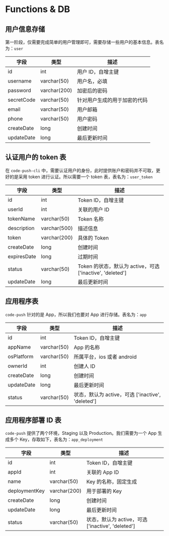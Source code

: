 # Functions & DB

## 用户信息存储

第一阶段，仅需要完成简单的用户管理即可，需要存储一些用户的基本信息。表名为：`user`

| 字段       | 类型         | 描述                         |
| ---------- | ------------ | ---------------------------- |
| id         | int          | 用户 ID，自增主键            |
| username   | varchar(50)  | 用户名，必填                 |
| password   | varchar(200) | 加密后的密码                 |
| secretCode | varchar(50)  | 针对用户生成的用于加密的代码 |
| email      | varchar(50)  | 用户邮箱                     |
| phone      | varchar(50)  | 用户密码                     |
| createDate | long         | 创建时间                     |
| updateDate | long         | 最后更新时间                 |

## 认证用户的 token 表

在 `code-push-cli` 中，需要认证用户的身份，此时提供账户和密码并不可取，更好的是采用 token 进行认证。所以需要一个 token 表，表名为：`user_token`

| 字段        | 类型         | 描述                                                      |
| ----------- | ------------ | --------------------------------------------------------- |
| id          | int          | Token ID，自增主键                                        |
| userId      | int          | 关联的用户 ID                                             |
| tokenName   | varchar(50)  | Token 名称                                                |
| description | varchar(500) | 描述信息                                                  |
| token       | varchar(200) | 具体的 Token                                              |
| createDate  | long         | 创建时间                                                  |
| expiresDate | long         | 过期时间                                                  |
| status      | varchar(50)  | Token 的状态，默认为 active，可选 ['inactive', 'deleted'] |
| updateDate  | long         | 最后更新时间                                              |

## 应用程序表

`code-push` 针对的是 App，所以我们也要对 App 进行存储。表名为：`app`

| 字段       | 类型        | 描述                                              |
| ---------- | ----------- | ------------------------------------------------- |
| id         | int         | Token ID，自增主键                                |
| appName    | varchar(50) | App 的名称                                        |
| osPlatform | varchar(50) | 所属平台，ios 或者 android                        |
| ownerId    | int         | 创建人 ID                                         |
| createDate | long        | 创建时间                                          |
| updateDate | long        | 最后更新时间                                      |
| status     | varchar(50) | 状态，默认为 active，可选 ['inactive', 'deleted'] |

## 应用程序部署 ID 表

`code-push` 提供了两个环境，Staging 以及 Production。我们需要为一个 App 生成多个 Key，存取如下，表名为：`app_deployment`

| 字段          | 类型         | 描述                                              |
| ------------- | ------------ | ------------------------------------------------- |
| id            | int          | Token ID，自增主键                                |
| appId         | int          | 关联的 App ID                                     |
| name          | varchar(50)  | Key 的名称，固定生成                              |
| deploymentKey | varchar(200) | 用于部署的 Key                                    |
| createDate    | long         | 创建时间                                          |
| updateDate    | long         | 最后更新时间                                      |
| status        | varchar(50)  | 状态，默认为 active，可选 ['inactive', 'deleted'] |
